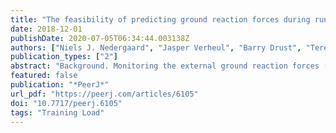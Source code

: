 ```yaml
---
title: "The feasibility of predicting ground reaction forces during running from a trunk accelerometry driven mass-spring-damper model"
date: 2018-12-01
publishDate: 2020-07-05T06:34:44.003138Z
authors: ["Niels J. Nedergaard", "Jasper Verheul", "Barry Drust", "Terence Etchells", "Paulo Lisboa", "Mark A. Robinson", "Jos Vanrenterghem"]
publication_types: ["2"]
abstract: "Background. Monitoring the external ground reaction forces (GRF) acting on the human body during running could help to understand how external loads influence tissue adaptation over time. Although mass-spring-damper (MSD) models have the potential to simulate the complex multi-segmental mechanics of the human body and predict GRF, these models currently require input from measured GRF limiting their application in field settings. Based on the hypothesis that the acceleration of the MSDmodel’s upper mass primarily represents the acceleration of the trunk segment, this paper explored the feasibility of using measured trunk accelerometry to estimate the MSD-model parameters required to predict resultant GRF during running."
featured: false
publication: "*PeerJ*"
url_pdf: "https://peerj.com/articles/6105"
doi: "10.7717/peerj.6105"
tags: "Training Load"
---
```

